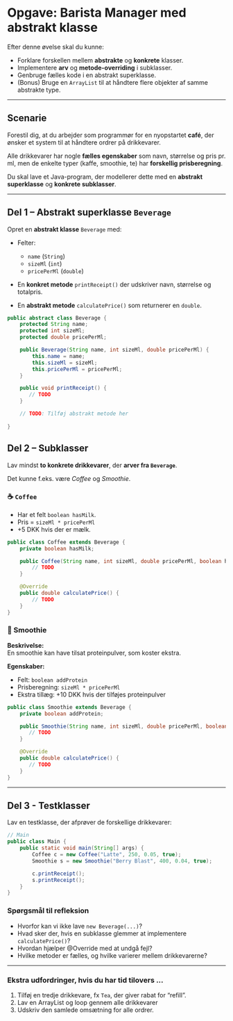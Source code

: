# Opgave: Barista Manager med abstrakt klasse


Efter denne øvelse skal du kunne:
- Forklare forskellen mellem **abstrakte** og **konkrete** klasser.  
- Implementere **arv** og **metode-overriding** i subklasser.  
- Genbruge fælles kode i en abstrakt superklasse.  
- (Bonus) Bruge en `ArrayList` til at håndtere flere objekter af samme abstrakte type.

---

## Scenarie

Forestil dig, at du arbejder som programmør for en nyopstartet **café**, der ønsker et system til at håndtere ordrer på drikkevarer.  

Alle drikkevarer har nogle **fælles egenskaber** som navn, størrelse og pris pr. ml, men de enkelte typer (kaffe, smoothie, te) har **forskellig prisberegning**.  

Du skal lave et Java-program, der modellerer dette med en **abstrakt superklasse** og **konkrete subklasser**.

---

## Del 1 – Abstrakt superklasse `Beverage`

Opret en **abstrakt klasse** `Beverage` med:

- Felter:  
  - `name` (`String`)  
  - `sizeMl` (`int`)  
  - `pricePerMl` (`double`)

- En **konkret metode** `printReceipt()` der udskriver navn, størrelse og totalpris.  
- En **abstrakt metode** `calculatePrice()` som returnerer en `double`.


```java
public abstract class Beverage {
    protected String name;
    protected int sizeMl;
    protected double pricePerMl;

    public Beverage(String name, int sizeMl, double pricePerMl) {
        this.name = name;
        this.sizeMl = sizeMl;
        this.pricePerMl = pricePerMl;
    }

    public void printReceipt() {
       // TODO
    }

    // TODO: Tilføj abstrakt metode her
    
}
```

## Del 2 – Subklasser

Lav mindst **to konkrete drikkevarer**, der **arver fra `Beverage`**.

Det kunne f.eks. være *Coffee* og *Smoothie*.

### ☕ `Coffee`
- Har et felt `boolean hasMilk`.  
- Pris = `sizeMl * pricePerMl`  
- +5 DKK hvis der er mælk.  

```java
public class Coffee extends Beverage {
    private boolean hasMilk;

    public Coffee(String name, int sizeMl, double pricePerMl, boolean hasMilk) {
        // TODO
    }

    @Override
    public double calculatePrice() {
        // TODO
    }
}
```

### 🍓 Smoothie

**Beskrivelse:**  
En smoothie kan have tilsat proteinpulver, som koster ekstra.

**Egenskaber:**  
- Felt: `boolean addProtein`  
- Prisberegning: `sizeMl * pricePerMl`  
- Ekstra tillæg: +10 DKK hvis der tilføjes proteinpulver  

```java
public class Smoothie extends Beverage {
    private boolean addProtein;

    public Smoothie(String name, int sizeMl, double pricePerMl, boolean addProtein) {
       // TODO
    }

    @Override
    public double calculatePrice() {
       // TODO
    }
}
```
---

## Del 3 - Testklasser

Lav en testklasse, der afprøver de forskellige drikkevarer:

```java
// Main
public class Main {
    public static void main(String[] args) {
        Coffee c = new Coffee("Latte", 250, 0.05, true);
        Smoothie s = new Smoothie("Berry Blast", 400, 0.04, true);

        c.printReceipt();
        s.printReceipt();
    }
}
```

### Spørgsmål til refleksion

- Hvorfor kan vi ikke lave `new Beverage(...)`?  
- Hvad sker der, hvis en subklasse glemmer at implementere `calculatePrice()`?
- Hvordan hjælper @Override med at undgå fejl?
- Hvilke metoder er fælles, og hvilke varierer mellem drikkevarerne?  

---

### Ekstra udfordringer, hvis du har tid tilovers ...

1. Tilføj en tredje drikkevare, fx `Tea`, der giver rabat for “refill”.
2. Lav en ArrayList<Beverage> og loop gennem alle drikkevarer
3. Udskriv den samlede omsætning for alle ordrer.
